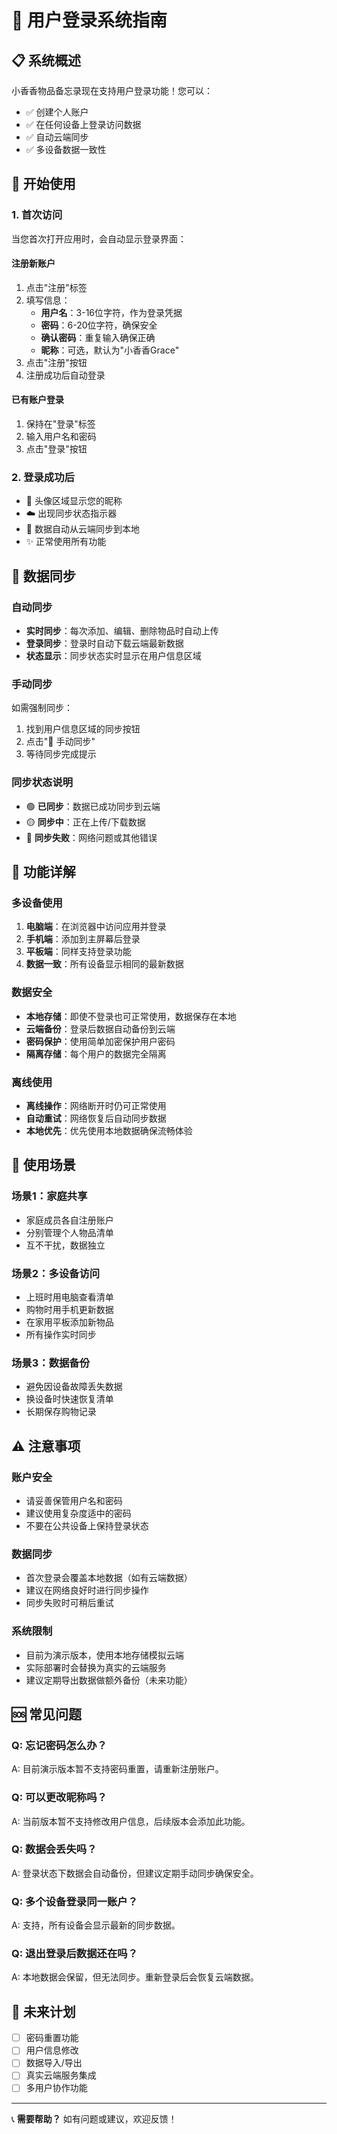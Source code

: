 # 🔐 用户登录系统指南

## 📋 系统概述

小香香物品备忘录现在支持用户登录功能！您可以：
- ✅ 创建个人账户
- ✅ 在任何设备上登录访问数据
- ✅ 自动云端同步
- ✅ 多设备数据一致性

## 🚀 开始使用

### 1. 首次访问
当您首次打开应用时，会自动显示登录界面：

#### 注册新账户
1. 点击"注册"标签
2. 填写信息：
   - **用户名**：3-16位字符，作为登录凭据
   - **密码**：6-20位字符，确保安全
   - **确认密码**：重复输入确保正确
   - **昵称**：可选，默认为"小香香Grace"
3. 点击"注册"按钮
4. 注册成功后自动登录

#### 已有账户登录
1. 保持在"登录"标签
2. 输入用户名和密码
3. 点击"登录"按钮

### 2. 登录成功后
- 👤 头像区域显示您的昵称
- ☁️ 出现同步状态指示器
- 📱 数据自动从云端同步到本地
- ✨ 正常使用所有功能

## 💾 数据同步

### 自动同步
- **实时同步**：每次添加、编辑、删除物品时自动上传
- **登录同步**：登录时自动下载云端最新数据
- **状态显示**：同步状态实时显示在用户信息区域

### 手动同步
如需强制同步：
1. 找到用户信息区域的同步按钮
2. 点击"🔄 手动同步"
3. 等待同步完成提示

### 同步状态说明
- 🟢 **已同步**：数据已成功同步到云端
- 🟡 **同步中**：正在上传/下载数据
- 🔴 **同步失败**：网络问题或其他错误

## 🔧 功能详解

### 多设备使用
1. **电脑端**：在浏览器中访问应用并登录
2. **手机端**：添加到主屏幕后登录
3. **平板端**：同样支持登录功能
4. **数据一致**：所有设备显示相同的最新数据

### 数据安全
- **本地存储**：即使不登录也可正常使用，数据保存在本地
- **云端备份**：登录后数据自动备份到云端
- **密码保护**：使用简单加密保护用户密码
- **隔离存储**：每个用户的数据完全隔离

### 离线使用
- **离线操作**：网络断开时仍可正常使用
- **自动重试**：网络恢复后自动同步数据
- **本地优先**：优先使用本地数据确保流畅体验

## 🎯 使用场景

### 场景1：家庭共享
- 家庭成员各自注册账户
- 分别管理个人物品清单
- 互不干扰，数据独立

### 场景2：多设备访问
- 上班时用电脑查看清单
- 购物时用手机更新数据
- 在家用平板添加新物品
- 所有操作实时同步

### 场景3：数据备份
- 避免因设备故障丢失数据
- 换设备时快速恢复清单
- 长期保存购物记录

## ⚠️ 注意事项

### 账户安全
- 请妥善保管用户名和密码
- 建议使用复杂度适中的密码
- 不要在公共设备上保持登录状态

### 数据同步
- 首次登录会覆盖本地数据（如有云端数据）
- 建议在网络良好时进行同步操作
- 同步失败时可稍后重试

### 系统限制
- 目前为演示版本，使用本地存储模拟云端
- 实际部署时会替换为真实的云端服务
- 建议定期导出数据做额外备份（未来功能）

## 🆘 常见问题

### Q: 忘记密码怎么办？
A: 目前演示版本暂不支持密码重置，请重新注册账户。

### Q: 可以更改昵称吗？
A: 当前版本暂不支持修改用户信息，后续版本会添加此功能。

### Q: 数据会丢失吗？
A: 登录状态下数据会自动备份，但建议定期手动同步确保安全。

### Q: 多个设备登录同一账户？
A: 支持，所有设备会显示最新的同步数据。

### Q: 退出登录后数据还在吗？
A: 本地数据会保留，但无法同步。重新登录后会恢复云端数据。

## 🔮 未来计划

- [ ] 密码重置功能
- [ ] 用户信息修改
- [ ] 数据导入/导出
- [ ] 真实云端服务集成
- [ ] 多用户协作功能

---

📞 **需要帮助？** 如有问题或建议，欢迎反馈！ 
